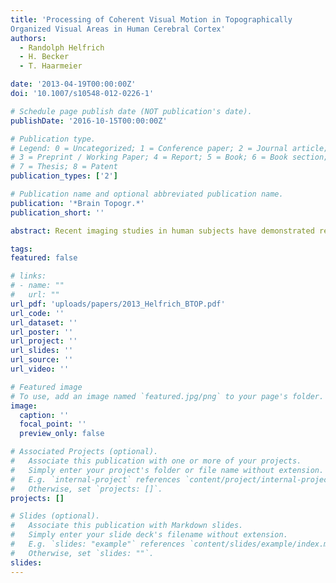 ```yaml
---
title: 'Processing of Coherent Visual Motion in Topographically
Organized Visual Areas in Human Cerebral Cortex'
authors:
  - Randolph Helfrich
  - H. Becker
  - T. Haarmeier

date: '2013-04-19T00:00:00Z'
doi: '10.1007/s10548-012-0226-1'

# Schedule page publish date (NOT publication's date).
publishDate: '2016-10-15T00:00:00Z'

# Publication type.
# Legend: 0 = Uncategorized; 1 = Conference paper; 2 = Journal article;
# 3 = Preprint / Working Paper; 4 = Report; 5 = Book; 6 = Book section;
# 7 = Thesis; 8 = Patent
publication_types: ['2']

# Publication name and optional abbreviated publication name.
publication: '*Brain Topogr.*'
publication_short: ''

abstract: Recent imaging studies in human subjects have demonstrated representations of global visual motion in medial parieto-occipital cortex (area V6) and posterior parietal cortex, the latter containing at least seven topographically organized areas along the intraparietal sulcus (IPS0-IPS5, SPL1). In this fMRI study we used topographic mapping procedures to delineate a total of 18 visual areas in human cerebral cortex and tested their responsiveness to coherent visual motion under conditions of controlled attention and fixation. Preferences for coherent visual motion as compared to motion noise as well as hemispheric asymmetries were assessed for contralateral, ipsilateral, and bilateral visual motion presentations. Except for areas V1-V4 and IPS3-5, all other areas showed stronger responses to coherent motion with the most significant activations found in V6, followed by MT/MST, V3A, IPS0-2 and SPL1. Hemispheric differences were negligible altogether suggesting that asymmetries in parietal cortex observed in cognitive tasks do not reflect differences in basic visual response properties. Interestingly, areas V6, MST, V3A, and areas along the intraparietal sulcus showed specific representations of coherent visual motion not only when presented in the hemifield primarily covered by the given visual representation but also when presented in the ipsilateral visual field. This finding suggests that coherent motion induces a switch in spatial representation in specialized motion areas from contralateral to full-field coding.

tags:
featured: false

# links:
# - name: ""
#   url: ""
url_pdf: 'uploads/papers/2013_Helfrich_BTOP.pdf'
url_code: ''
url_dataset: ''
url_poster: ''
url_project: ''
url_slides: ''
url_source: ''
url_video: ''

# Featured image
# To use, add an image named `featured.jpg/png` to your page's folder.
image:
  caption: ''
  focal_point: ''
  preview_only: false

# Associated Projects (optional).
#   Associate this publication with one or more of your projects.
#   Simply enter your project's folder or file name without extension.
#   E.g. `internal-project` references `content/project/internal-project/index.md`.
#   Otherwise, set `projects: []`.
projects: []

# Slides (optional).
#   Associate this publication with Markdown slides.
#   Simply enter your slide deck's filename without extension.
#   E.g. `slides: "example"` references `content/slides/example/index.md`.
#   Otherwise, set `slides: ""`.
slides:
---
```

